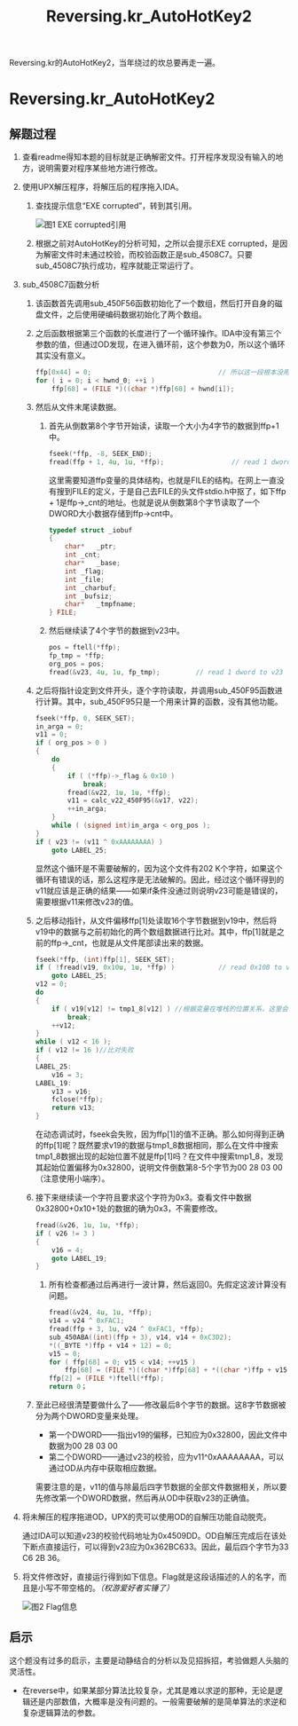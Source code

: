 ﻿---
layout: post
title: "Reversing.kr_AutoHotKey2"
pubtime: 2019-5-30
updatetime: 2019-5-30
categories: Reverse
tags: WriteUp
---

Reversing.kr的AutoHotKey2，当年绕过的坎总要再走一遍。

# Reversing.kr_AutoHotKey2

## 解题过程

1. 查看readme得知本题的目标就是正确解密文件。打开程序发现没有输入的地方，说明需要对程序某些地方进行修改。

2. 使用UPX解压程序，将解压后的程序拖入IDA。

   1. 查找提示信息“EXE corrupted”，转到其引用。

      ![图1 EXE corrupted引用](https://chrishuppor.github.io/image/Snipaste_2019-05-29_18-53-38.PNG)

   2. 根据之前对AutoHotKey的分析可知，之所以会提示EXE corrupted，是因为解密文件时未通过校验，而校验函数正是sub_4508C7。只要sub_4508C7执行成功，程序就能正常运行了。

3. sub_4508C7函数分析

   1. 该函数首先调用sub_450F56函数初始化了一个数组，然后打开自身的磁盘文件，之后使用硬编码数据初始化了两个数组。

   2. 之后函数根据第三个函数的长度进行了一个循环操作。IDA中没有第三个参数的值，但通过OD发现，在进入循环前，这个参数为0，所以这个循环其实没有意义。

      ```C
      ffp[0x44] = 0;                                // 所以这一段根本没用
      for ( i = 0; i < hwnd_0; ++i )
          ffp[68] = (FILE *)((char *)ffp[68] + hwnd[i]);
      ```

   3. 然后从文件末尾读数据。

      1. 首先从倒数第8个字节开始读，读取一个大小为4字节的数据到ffp+1中。

         ```c
         fseek(*ffp, -8, SEEK_END);
         fread(ffp + 1, 4u, 1u, *ffp);                 // read 1 dword to ffp->cnt
         ```

         这里需要知道ffp变量的具体结构，也就是FILE的结构。在网上一直没有搜到FILE的定义，于是自己去FILE的头文件stdio.h中抠了，如下ffp + 1是ffp->_cnt的地址。也就是说从倒数第8个字节读取了一个DWORD大小数据存储到ffp->cnt中。

         ```c
         typedef struct _iobuf
         {
             char*   _ptr;
             int _cnt;
             char*   _base;
             int _flag;
             int _file;
             int _charbuf;
             int _bufsiz;
             char*   _tmpfname;
         } FILE;
         ```

      2. 然后继续读了4个字节的数据到v23中。

         ```c
         pos = ftell(*ffp);
         fp_tmp = *ffp;
         org_pos = pos;
         fread(&v23, 4u, 1u, fp_tmp);         // read 1 dword to v23
         ```

   4. 之后将指针设定到文件开头，逐个字符读取，并调用sub_450F95函数进行计算。其中，sub_450F95只是一个用来计算的函数，没有其他功能。

      ```c
      fseek(*ffp, 0, SEEK_SET);
      in_arga = 0;
      v11 = 0;
      if ( org_pos > 0 )
      {
          do
          {
              if ( (*ffp)->_flag & 0x10 )
                  break;
              fread(&v22, 1u, 1u, *ffp);
              v11 = calc_v22_450F95(&v17, v22);
              ++in_arga;
          }
          while ( (signed int)in_arga < org_pos );
      }
      if ( v23 != (v11 ^ 0xAAAAAAAA) )
          goto LABEL_25;
      ```

      显然这个循环是不需要破解的，因为这个文件有202 K个字符，如果这个循环有错误的话，那么这程序是无法破解的。因此，经过这个循环得到的v11就应该是正确的结果——如果if条件没通过则说明v23可能是错误的，需要根据v11来修改v23的值。

   5. 之后移动指针，从文件偏移ffp[1]处读取16个字节数据到v19中，然后将v19中的数据与之前初始化的两个数组数据进行比对。其中，ffp[1]就是之前的ffp->_cnt，也就是从文件尾部读出来的数据。

      ```c
      fseek(*ffp, (int)ffp[1], SEEK_SET);
      if ( !fread(v19, 0x10u, 1u, *ffp) )           // read 0x10B to v19
          goto LABEL_25;
      v12 = 0;
      do
      {
          if ( v19[v12] != tmp1_8[v12] ) //根据变量在堆栈的位置关系，这里会读到tmp2_8的数据
              break;
          ++v12;
      }
      while ( v12 < 16 );
      if ( v12 != 16 )//比对失败
      {
      LABEL_25:
          v16 = 3;
      LABEL_19:
          v13 = v16;
          fclose(*ffp);
          return v13;
      }
      ```

      在动态调试时，fseek会失败，因为ffp[1]的值不正确。那么如何得到正确的ffp[1]呢？既然要求v19的数据与tmp1_8数据相同，那么在文件中搜索tmp1_8数据出现的起始位置不就是ffp[1]吗？在文件中搜索tmp1_8，发现其起始位置偏移为0x32800，说明文件倒数第8-5个字节为00 28 03 00（注意使用小端序）。

   6. 接下来继续读一个字符且要求这个字符为0x3。查看文件中数据0x32800+0x10+1处的数据的确为0x3，不需要修改。

      ```c
      fread(&v26, 1u, 1u, *ffp);
      if ( v26 != 3 )
      {
          v16 = 4;
          goto LABEL_19;
      }
      ```

      1. 所有检查都通过后再进行一波计算，然后返回0。先假定这波计算没有问题。

         ```c
         fread(&v24, 4u, 1u, *ffp);
         v14 = v24 ^ 0xFAC1;
         fread(ffp + 3, 1u, v24 ^ 0xFAC1, *ffp);
         sub_450ABA((int)(ffp + 3), v14, v14 + 0xC3D2);
         *((_BYTE *)ffp + v14 + 12) = 0;
         v15 = 0;
         for ( ffp[68] = 0; v15 < v14; ++v15 )
             ffp[68] = (FILE *)((char *)ffp[68] + *((char *)ffp + v15 + 12));
         ffp[2] = (FILE *)ftell(*ffp);
         return 0；
         ```

   7. 至此已经很清楚要做什么了——修改最后8个字节的数据。这8字节数据被分为两个DWORD变量来处理。

      * 第一个DWORD——指出v19的偏移，已知应为0x32800，因此文件中数据为00 28 03 00
      * 第二个DWORD——通过v23的校验，应为v11^0xAAAAAAAA，可以通过OD从内存中获取相应数据。

      需要注意的是，v11的值与除最后四字节数据的全部文件数据相关，所以要先修改第一个DWORD数据，然后再从OD中获取v23的正确值。

4. 将未解压的程序拖进OD，UPX的壳可以使用OD的自解压功能自动脱壳。

   通过IDA可以知道v23的校验代码地址为0x4509DD。OD自解压完成后在该处下断点直接运行，可以得到v23应为0x362BC633。因此，最后四个字节为33 C6 2B 36。

5. 将文件修改好，直接运行得到如下信息。Flag就是这段话描述的人的名字，而且是小写不带空格的。*（权游爱好者实锤了）*

   ![图2 Flag信息](https://chrishuppor.github.io/image/Snipaste_2019-05-30_09-30-11.PNG)

## 启示

这个题没有过多的启示，主要是动静结合的分析以及见招拆招，考验做题人头脑的灵活性。

* 在reverse中，如果某部分算法比较复杂，尤其是难以求逆的那种，无论是逻辑还是内部数值，大概率是没有问题的。一般需要破解的是简单算法的求逆和复杂逻辑算法的参数。